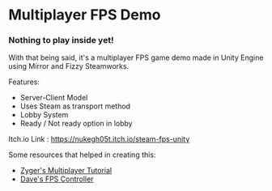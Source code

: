 # Multiplayer FPS Demo
 
### Nothing to play inside yet! 

With that being said, it's a multiplayer FPS game demo made in Unity Engine using Mirror and Fizzy Steamworks.

Features:

- Server-Client Model
- Uses Steam as transport method
- Lobby System
- Ready / Not ready option in lobby

Itch.io Link : https://nukegh05t.itch.io/steam-fps-unity

Some resources that helped in creating this:

- [Zyger's Multiplayer Tutorial](https://www.youtube.com/watch?v=7Eoc8U8TWa8&list=PLfFBezYu5hogMS3QeJkM1FQfl3s1sCzwV&index=7)
- [Dave's FPS Controller](https://youtu.be/f473C43s8nE?list=PLNHNB6jgg3x1Wr8_2eP88adBiy7qjymY0)
